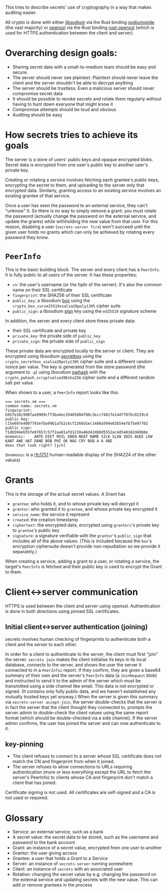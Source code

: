 This tries to describe secrets' use of cryptography in a way that makes auditing easier.

All crypto is done with either [libsodium](https://download.libsodium.org/doc/) via the Rust binding [sodiumoxide](https://github.com/dnaq/sodiumoxide) (the vast majority) or [openssl](https://www.openssl.org/) via the Rust binding [rust-openssl](https://github.com/sfackler/rust-openssl) (which is used for HTTPS authentication between the client and server).

# Overarching design goals:

* Sharing secret data with a small-to-medium team should be easy and secure.
* The server should never see plaintext. Plaintext should never leave the client and the server shouldn't be able to decrypt anything
* The server should be trustless. Even a malicious server should never compromise secret data
* It should be possible to revoke secrets and rotate them regularly without having to hunt down everyone that might know it
* Compromise attempts should be loud and obvious
* Auditing should be easy

# How secrets tries to achieve its goals

The server is a store of users' public keys and opaque encrypted blobs. Secret data is encrypted from one user's public key to another user's private key.

Creating or rotating a service involves fetching each grantee's public keys, encrypting the secret to them, and uploading to the server only that encrypted data. Similarly, granting access to an existing service involves an existing grantee of that service.

Once a user has seen the password to an external service, they can't "unknow" it. So there is no way to simply remove a grant: you must rotate the password (actually change the password on the external service, and update the grants) while withholding the new value from that user. For this reason, disabling a user (`secrets-server fire`) won't succeed until the given user holds no grants which can only be achieved by rotating every password they know.

# `PeerInfo`

This is the basic building block. The server and every client has a `PeerInfo`. It is fully public to all users of the server. It has these properties:

* `cn`: the user's username (or the fqdn of the server). It's also the common name on their SSL certificate
* `fingerprint`: the SHA256 of their SSL certificate
* `public_key`: a libsodium [box](https://download.libsodium.org/libsodium/content/public-key_cryptography/authenticated_encryption.html) using the  `crypto_box_curve25519xsalsa20poly1305` cipher suite
* `public_sign`: a libsodium [sign](https://download.libsodium.org/libsodium/content/public-key_cryptography/public-key_signatures.html) key using the `ed25519` signature scheme

In addition, the server and every client store these private data:

* their SSL certificate and private key
* `private_key`: the private side of `public_key`
* `private_sign`: the private side of `public_sign`

These private data are encrypted locally to the server or client. They are encrypted using libsodium [secretbox](https://download.libsodium.org/libsodium/content/secret-key_cryptography/authenticated_encryption.html) using the `crypto_secretbox_xsalsa20poly1305` cipher suite and a different random nonce per value. The key is generated from the store password (the argument to `-p`) using libsodium [pwhash](https://download.libsodium.org/libsodium/content/password_hashing/) with the `crypto_pwhash_scryptsalsa208sha256` cipher suite and a different random salt per value.

When shown to a user, a `PeerInfo` report looks like this:

```
=== secrets.vm ===
common name: secrets.vm
fingerprint: b957e10c998faa9909cff3ba4ec35485d04708c3ecc7481fe14d7f07bc0229cd
public key:  c15e697e4807793ef8a9461a7b2c6cf2266d1ec1480a594e83b54e7b75e07702
public sign: f1db594eb55fe97657c57f2aa01afd1210a46d42d80d5552ac4d548162d4968e
mnemonic:    ANTE DIET ROIL EBEN NEAT NAME SILK SLEW IBIS AGEE LEW KANT AWE HAT DANE BOB PHI OK NAG CRY BUB A A ABE
does that look right? [y/n]
```

(`mnemonic` is a [rfc1751](https://tools.ietf.org/html/rfc1751) human-readable display of the SHA224 of the other values)

# Grants

This is the storage of the actual secret values. A Grant has

* `grantee`: who holds it, and to whose private key will decrypt it
* `grantor`: who granted it to `grantee`, and whose private key encrypted it
* `service_name`: the service it represent
* `created`: the creation timestamp
* `ciphertext`: the encrypted data, encrypted using `grantors`'s private key to `grantee`'s public key
* `signature`: a signature verifiable with the `grantor`'s `public_sign` that includes all of the above values. (This is included because the `box`'s encryption ciphersuite doesn't provide non-repudiation so we provide it separately.)

When creating a service, adding a grant to a user, or rotating a service, the target's `PeerInfo` is fetched and their public key is used to encrypt the Grant to them.

# Client<->server communication

HTTPS is used between the client and server using openssl. Authentication is done in both directions using pinned SSL certificates.

## Initial client<->server authentication (joining)

secrets involves human checking of fingerprints to authenticate both a client and the server to each other.

In order for a client to authenticate to the server, the client must first "join" the server. `secrets join` makes the client initialise its keys in its local database, connects to the server, and shows the user the server it connected to in a `PeerInfoi` report. If they confirm, they are given a base64 summary of their own and the server's `PeerInfo` data (a `JoinRequest` blob) and instructed to send it to the admin of the server which must be transmitted using a side channel like email. This data is not encrypted or signed. (It contains only fully public data, and we haven't established any mutually trusted keys yet anyway.) When the server is given this summary via `secrets-server accept-join`, the server double-checks that the server is in fact the server that the client thought they connected to, prompts the server admin to double-check the client values using the same report format (which should be double-checked via a side channel). If the server admin confirms, the user has joined the server and can now authenticate to it.

## key-pinning

* The client refuses to connect to a server whose SSL certificate does not match the CN and fingerprint from when it joined.
* The server refuses to allow connections to URLs requiring authentication (more or less everything except the URL to fetch the server's PeerInfo) to clients whose CA and fingerprint don't match a client that has joined.

Certificate signing is not used. All certificates are self-signed and a CA is not used or required.

# Glossary

* Service: an external service, such as a bank
* A secret value: the secret data to be stored, such as the username and password to the bank account
* Grant: an instance of a secret value, encrypted from one user to another
* Grantor: the user giving access
* Grantee: a user that holds a Grant to a Service
* Server: an instance of `secrets-server` running somewhere
* Client: an instance of `secrets` with an associated user
* Rotation: changing the secret value by e.g. changing the password on the external service and updating secrets with the new value. This can add or remove grantees in the process
